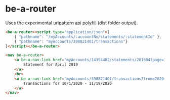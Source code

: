 # be-a-router

Uses the experimental [urlpattern](https://github.com/WICG/urlpattern) [api polyfill](https://github.com/kenchris/urlpattern-polyfill) (dist folder output).

```html
<be-a-router><script type="application/json">[
    { "pathname": "/myAccounts/:accountNo/statements/:statementId" },
    { "pathname": "myAccounts/398821401/transactions"}
]</script></be-a-router>

<nav be-a-router>
    <a be-a-nav-link href="myAccounts/14394402/statements/201904?page=1">
        Statement for April 2019
    </a>
    <br>
    <a be-a-nav-link href="myAccounts/398821401/transactions?from=2020-10-01&to=2020-11-19">
        Transactions for 10/1/2020 - 11/19/2020
    </a>
</nav>
```